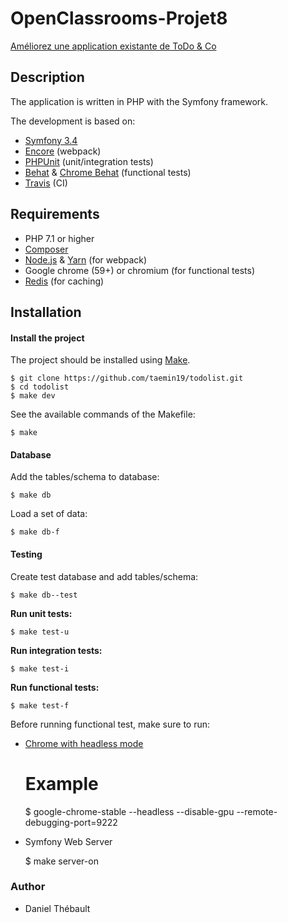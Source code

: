 # OpenClassrooms-Projet8

[Améliorez une application existante de ToDo & Co](https://openclassrooms.com/fr/projects/v1/ameliorer-un-projet-existant-1/assignment)

## Description

The application is written in PHP with the Symfony framework.

The development is based on:
- [Symfony 3.4](https://symfony.com/doc/3.4/index.html)
- [Encore](https://symfony.com/doc/3.4/frontend/encore/installation.html) (webpack)
- [PHPUnit](https://phpunit.de/index.html) (unit/integration tests)
- [Behat](http://behat.org/en/latest/) & [Chrome Behat](https://gitlab.com/DMore/behat-chrome-extension) (functional tests)
- [Travis](https://travis-ci.org/) (CI)

## Requirements
- PHP 7.1 or higher
- [Composer](https://getcomposer.org/)
- [Node.js](https://nodejs.org/en/download/) & [Yarn](https://yarnpkg.com/lang/en/docs/install/#debian-stable) (for webpack)
- Google chrome (59+) or chromium (for functional tests)
- [Redis](https://redis.io/) (for caching)

## Installation
#### Install the project
The project should be installed using [Make](https://www.gnu.org/software/make/).
    
    $ git clone https://github.com/taemin19/todolist.git
    $ cd todolist
    $ make dev

See the available commands of the Makefile:

    $ make

#### Database
Add the tables/schema to database:

    $ make db

Load a set of data:

    $ make db-f

#### Testing
Create test database and add tables/schema:

    $ make db--test

**Run unit tests:**

    $ make test-u

**Run integration tests:**

    $ make test-i

**Run functional tests:**

    $ make test-f

Before running functional test, make sure to run:
- [Chrome with headless mode](https://developers.google.com/web/updates/2017/04/headless-chrome)


    # Example
    $ google-chrome-stable --headless --disable-gpu --remote-debugging-port=9222

- Symfony Web Server


    $ make server-on



### Author
- Daniel Thébault
